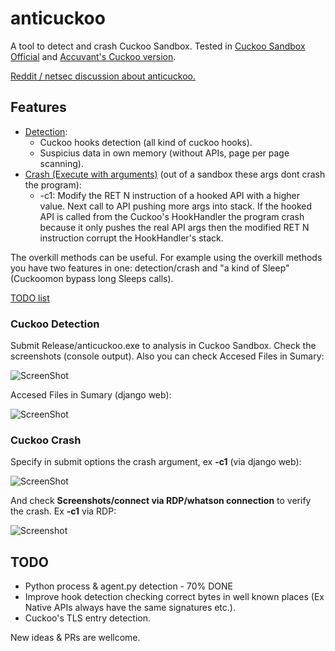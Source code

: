 # anticuckoo
A tool to detect and crash Cuckoo Sandbox. Tested in [Cuckoo Sandbox Official](http://www.cuckoosandbox.org/) and [Accuvant's Cuckoo version](https://github.com/brad-accuvant/cuckoo-modified). 

[Reddit / netsec discussion about anticuckoo.](https://www.reddit.com/r/netsec/comments/3atvmb/anticuckoo_a_tool_to_detect_and_crash_cuckoo/)

## Features 

* [Detection](#cuckoo-detection):
  * Cuckoo hooks detection (all kind of cuckoo hooks).
  * Suspicius data in own memory (without APIs, page per page scanning).
* [Crash (Execute with arguments)](#cuckoo-crash) (out of a sandbox these args dont crash the program):
  * -c1: Modify the RET N instruction of a hooked API with a higher value. Next call to API pushing more args into stack. If the hooked API is called from the Cuckoo's HookHandler the program crash because it only pushes the real API args then the modified RET N instruction corrupt the HookHandler's stack.

The overkill methods can be useful. For example using the overkill methods you have two features in one: detection/crash and "a kind of Sleep" (Cuckoomon bypass long Sleeps calls).

[TODO list](#todo)

### Cuckoo Detection

Submit Release/anticuckoo.exe to analysis in Cuckoo Sandbox. Check the screenshots (console output). Also you can check Accesed Files in Sumary:

![ScreenShot](https://github.com/David-Reguera-Garcia-Dreg/anticuckoo/blob/images/anticuckoo.png)

Accesed Files in Sumary (django web):

![ScreenShot](https://github.com/David-Reguera-Garcia-Dreg/anticuckoo/blob/images/Sumary.png)

### Cuckoo Crash

Specify in submit options the crash argument, ex **-c1** (via django web):

![ScreenShot](https://github.com/David-Reguera-Garcia-Dreg/anticuckoo/blob/images/cuckooarguments.png)

And check **Screenshots/connect via RDP/whatson connection** to verify the crash. Ex **-c1** via RDP:

![Screenshot](https://github.com/David-Reguera-Garcia-Dreg/anticuckoo/blob/images/cuckoocrash.png)

## TODO
* Python process & agent.py detection - 70% DONE
* Improve hook detection checking correct bytes in well known places (Ex Native APIs always have the same signatures etc.).
* Cuckoo's TLS entry detection.

New ideas & PRs are wellcome.
